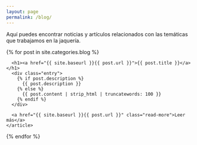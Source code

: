 ```yaml
---
layout: page
permalink: /blog/
---
```


Aquí puedes encontrar noticias y artículos relacionados con las temáticas que trabajamos en la jaquería.

<div class="posts">
  {% for post in site.categories.blog %}
    <article class="post">

      <h1><a href="{{ site.baseurl }}{{ post.url }}">{{ post.title }}</a></h1>
      <div class="entry">    
        {% if post.description %}
          {{ post.description }}
        {% else %}
          {{ post.content | strip_html | truncatewords: 100 }}
        {% endif %}
      </div>

      <a href="{{ site.baseurl }}{{ post.url }}" class="read-more">Leer más</a>
    </article>
  {% endfor %}
</div>
